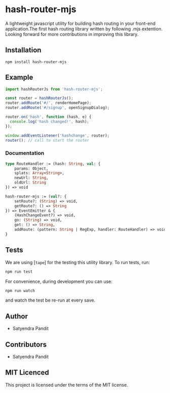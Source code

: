 # hash-router-mjs

A lightweight javascript utility for building hash routing in your front-end application.The first hash routing library written by following .mjs extention. Looking forward for more contributions in improving this library.

## Installation

`npm install hash-router-mjs`

## Example

```js
import hashRouterJs from 'hash-router-mjs';

const router = hashRouterJs();
router.addRoute('#/', renderHomePage);
router.addRoute('#/signup', openSignupDialog);

router.on('hash', function (hash, e) {
  console.log('hash changed!', hash);
});

window.addEventListener('hashchange', router);
router(); // call to start the router
```

### Documentation

```ocaml
type RouteHandler := (hash: String, val: {
    params: Object,
    splats: Array<String>,
    newUrl: String,
    oldUrl: String
}) => void

hash-router-mjs := (val?: {
    setRoute?: (String) => void,
    getRoute?: () => String
}) => EventEmitter & {
    (HashChangeEvent?) => void,
    go: (String) => void,
    get: () => String,
    addRoute: (pattern: String | RegExp, handler: RouteHandler) => void
}
```

## Tests

We are using [`tape`] for the testing this utility library.
To run tests, run:

```sh
npm run test
```

For convenience, during development you can use:

```sh
npm run watch
```

and watch the test be re-run at every save.

## Author

- Satyendra Pandit

## Contributors

- Satyendra Pandit

## MIT Licenced

This project is licensed under the terms of the MIT license.
